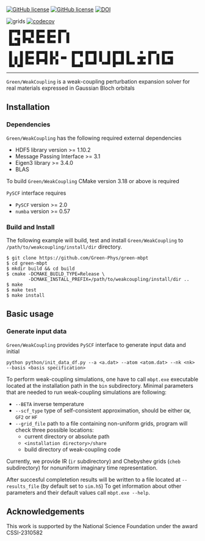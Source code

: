 [![GitHub license](https://img.shields.io/github/license/Green-Phys/green-mbpt?cacheSeconds=3600&color=informational&label=License)](./LICENSE)
[![GitHub license](https://img.shields.io/badge/C%2B%2B-17-blue)](https://en.cppreference.com/w/cpp/compiler_support/17)
[![DOI](https://zenodo.org/badge/699493450.svg)](https://zenodo.org/doi/10.5281/zenodo.10071545)

![grids](https://github.com/Green-Phys/green-mbpt/actions/workflows/test.yaml/badge.svg)
[![codecov](https://codecov.io/gh/Green-Phys/green-mbpt/graph/badge.svg?token=ZHN38G4O5U)](https://codecov.io/gh/Green-Phys/green-mbpt)

```
 █▀▀█ █▀▀█ █▀▀ █▀▀ █▀▀▄
 █ ▄▄ █▄▄▀ █▀▀ █▀▀ █  █
 █▄▄█ ▀ ▀▀ ▀▀▀ ▀▀▀ ▀  ▀

 █   █ █▀▀ █▀▀█ █ █     █▀▀█ █▀▀█ █  █ █▀▀█ █    ▀  █▀▀▄ █▀▀▀
 █ █ █ █▀▀ █▄▄█ █▀▄ ▀▀  █    █  █ █  █ █  █ █   ▀█▀ █  █ █ ▀█
 █▄▀▄█ ▀▀▀ ▀  ▀ ▀ ▀     █▄▄█ ▀▀▀▀  ▀▀▀ █▀▀▀ ▀▀▀ ▀▀▀ ▀  ▀ ▀▀▀▀
```
***

`Green/WeakCoupling` is a weak-coupling perturbation expansion solver for real materials expressed in Gaussian Bloch orbitals

## Installation

### Dependencies

`Green/WeakCoupling` has the following required external dependencies
  - HDF5 library version >= 1.10.2
  - Message Passing Interface >= 3.1
  - Eigen3 library >= 3.4.0
  - BLAS

To build `Green/WeakCoupling` CMake version 3.18 or above is required

`PySCF` interface requires
  - `PySCF` version >= 2.0
  - `numba` version >= 0.57

### Build and Install

The following example will build, test and install `Green/WeakCoupling` to `/path/to/weakcoupling/install/dir` directory.

```ShellSession
$ git clone https://github.com/Green-Phys/green-mbpt
$ cd green-mbpt
$ mkdir build && cd build
$ cmake -DCMAKE_BUILD_TYPE=Release \
        -DCMAKE_INSTALL_PREFIX=/path/to/weakcoupling/install/dir ..
$ make
$ make test
$ make install
```

## Basic usage

### Generate input data
`Green/WeakCoupling` provides `PySCF` interface to generate input data and initial 

```ShellSession
python python/init_data_df.py --a <a.dat> --atom <atom.dat> --nk <nk> --basis <basis specification>
``` 

To perform weak-coupling simulations, one have to call `mbpt.exe` executable located at the installation path in the `bin` subdirectory.
Minimal parameters that are needed to run weak-coupling simulations are following:

- `--BETA`  inverse temperature
- `--scf_type` type of self-consistent approximation, should be either `GW`, `GF2` or `HF`
- `--grid_file`  path to a file containing non-uniform grids, program will check three possible locations:
    - current directory or absolute path
    - `<installation directory>/share`
    - build directory of weak-coupling code

Currently, we provide IR (`ir` subdirectory) and Chebyshev grids (`cheb` subdirectory) for nonuniform imaginary time representation.

After succesful completetion results will be written to a file located at `--results_file` (by default set to `sim.h5`)
To get information about other parameters and their default values call `mbpt.exe --help`.

## Acknowledgements

This work is supported by the National Science Foundation under the award CSSI-2310582
